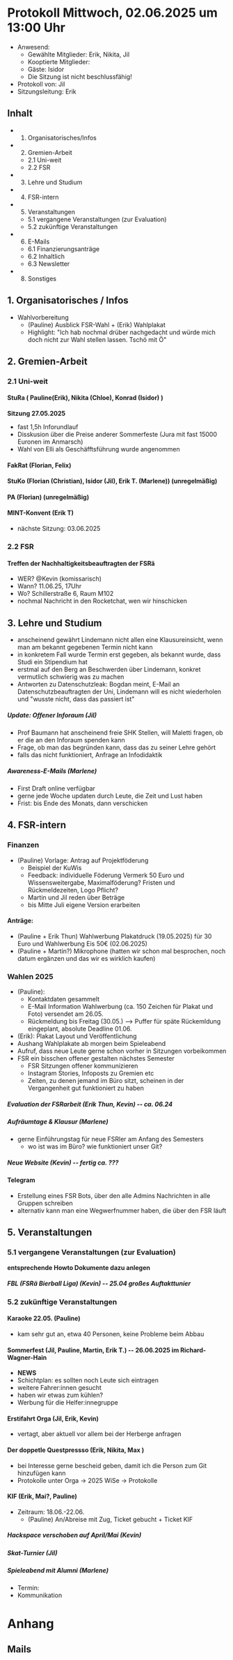---
---

# Protokoll Mittwoch, 02.06.2025 um 13:00 Uhr

- Anwesend:
  - Gewählte Mitglieder: Erik, Nikita, Jil
  - Kooptierte Mitglieder:
  - Gäste: Isidor
  - Die Sitzung ist nicht beschlussfähig!
- Protokoll von: Jil
- Sitzungsleitung: Erik

## Inhalt

- 1.  Organisatorisches/Infos
- 2.  Gremien-Arbeit
  - 2.1 Uni-weit
  - 2.2 FSR
- 3.  Lehre und Studium
- 4.  FSR-intern
- 5.  Veranstaltungen
  - 5.1 vergangene Veranstaltungen (zur Evaluation)
  - 5.2 zukünftige Veranstaltungen
- 6.  E-Mails
  - 6.1 Finanzierungsanträge
  - 6.2 Inhaltlich
  - 6.3 Newsletter
- 8.  Sonstiges

## 1. Organisatorisches / Infos

- Wahlvorbereitung
  - (Pauline) Ausblick FSR-Wahl + (Erik) Wahlplakat
  - Highlight: "Ich hab nochmal drüber nachgedacht und würde mich doch nicht zur Wahl stellen lassen. Tschö mit Ö"

## 2. Gremien-Arbeit

### 2.1 Uni-weit

#### StuRa ( Pauline(Erik), Nikita (Chloe), Konrad (Isidor) )

**Sitzung 27.05.2025**

- fast 1,5h Inforundlauf
- Disskusion über die Preise anderer Sommerfeste (Jura mit fast 15000 Euronen im Anmarsch)
- Wahl von Elli als Geschäfftsführung wurde angenommen

#### FakRat (Florian, Felix)

#### StuKo (Florian (Christian), Isidor (Jil), Erik T. (Marlene)) (unregelmäßig)

#### PA (Florian) (unregelmäßig)

#### MINT-Konvent (Erik T)

- nächste Sitzung: 03.06.2025

### 2.2 FSR

#### Treffen der Nachhaltigkeitsbeauftragten der FSRä

- WER? @Kevin (komissarisch)
- Wann? 11.06.25, 17Uhr
- Wo? Schillerstraße 6, Raum M102
- nochmal Nachricht in den Rocketchat, wen wir hinschicken

## 3. Lehre und Studium

- anscheinend gewährt Lindemann nicht allen eine Klausureinsicht, wenn man am bekannt gegebenen Termin nicht kann
- in konkretem Fall wurde Termin erst gegeben, als bekannt wurde, dass Studi ein Stipendium hat
- erstmal auf den Berg an Beschwerden über Lindemann, konkret vermutlich schwierig was zu machen
- Antworten zu Datenschutzleak: Bogdan meint, E-Mail an Datenschutzbeauftragten der Uni, Lindemann will es nicht wiederholen und "wusste nicht, dass das passiert ist"

##### Update: Offener Inforaum (Jil)

- Prof Baumann hat anscheinend freie SHK Stellen, will Maletti fragen, ob er die an den Inforaum spenden kann
- Frage, ob man das begründen kann, dass das zu seiner Lehre gehört
- falls das nicht funktioniert, Anfrage an Infodidaktik

##### Awareness-E-Mails (Marlene)

- First Draft online verfügbar
- gerne jede Woche updaten durch Leute, die Zeit und Lust haben
- Frist: bis Ende des Monats, dann verschicken

## 4. FSR-intern

### Finanzen

- (Pauline) Vorlage: Antrag auf Projektföderung
  - Beispiel der KuWis
  - Feedback: individuelle Föderung Vermerk 50 Euro und Wissensweitergabe, Maximalföderung? Fristen und Rückmeldezeiten, Logo Pflicht?
  - Martin und Jil reden über Beträge
  - bis Mitte Juli eigene Version erarbeiten

#### Anträge:

- (Pauline + Erik Thun) Wahlwerbung Plakatdruck (19.05.2025) für 30 Euro und Wahlwerbung Eis 50€ (02.06.2025)
- (Pauline + Martin?) Mikrophone (hatten wir schon mal besprochen, noch datum ergänzen und das wir es wirklich kaufen)

### Wahlen 2025

- (Pauline):
  - Kontaktdaten gesammelt
  - E-Mail Information Wahlwerbung (ca. 150 Zeichen für Plakat und Foto) versendet am 26.05.
  - Rückmeldung bis Freitag (30.05.) --> Puffer für späte Rückemldung eingeplant, absolute Deadline 01.06.
- (Erik): Plakat Layout und Veröffentlichung
- Aushang Wahlplakate ab morgen beim Spieleabend
- Aufruf, dass neue Leute gerne schon vorher in Sitzungen vorbeikommen
- FSR ein bisschen offener gestalten nächstes Semester
  - FSR Sitzungen offener kommunizieren
  - Instagram Stories, Infoposts zu Gremien etc
  - Zeiten, zu denen jemand im Büro sitzt, scheinen in der Vergangenheit gut funktioniert zu haben

##### Evaluation der FSRarbeit (Erik Thun, Kevin) -- ca. 06.24

##### Aufräumtage & Klausur (Marlene)

- gerne Einführungstag für neue FSRler am Anfang des Semesters
  - wo ist was im Büro? wie funktioniert unser Git?

##### Neue Website (Kevin) -- fertig ca. ???

#### Telegram

- Erstellung eines FSR Bots, über den alle Admins Nachrichten in alle Gruppen schreiben
- alternativ kann man eine Wegwerfnummer haben, die über den FSR läuft

## 5. Veranstaltungen

### 5.1 vergangene Veranstaltungen (zur Evaluation)

**entsprechende Howto Dokumente dazu anlegen**

##### FBL (FSRä Bierball Liga) (Kevin) -- 25.04 großes Auftakttunier

### 5.2 zukünftige Veranstaltungen

#### Karaoke 22.05. (Pauline)

- kam sehr gut an, etwa 40 Personen, keine Probleme beim Abbau

#### Sommerfest (Jil, Pauline, Martin, Erik T.) -- 26.06.2025 im Richard-Wagner-Hain

- **NEWS**
- Schichtplan: es sollten noch Leute sich eintragen
- weitere Fahrer:innen gesucht
- haben wir etwas zum kühlen?
- Werbung für die Helfer:innegruppe

#### Erstifahrt Orga (Jil, Erik, Kevin)

- vertagt, aber aktuell vor allem bei der Herberge anfragen

#### Der doppetle Questpressso (Erik, Nikita, Max )

- bei Interesse gerne bescheid geben, damit ich die Person zum Git hinzufügen kann
- Protokolle unter Orga -> 2025 WiSe -> Protokolle

#### KIF (Erik, Mai?, Pauline)

- Zeitraum: 18.06.-22.06.
  - (Pauline) An/Abreise mit Zug, Ticket gebucht + Ticket KIF

##### Hackspace verschoben auf April/Mai (Kevin)

##### Skat-Turnier (Jil)

##### Spieleabend mit Alumni (Marlene)

- Termin:
- Kommunikation

# Anhang

## Mails
